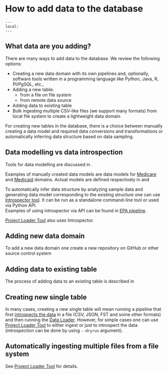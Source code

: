 # How to add data to the database

```{contents}
---
local:
---
```
                         
## What data are you adding?

There are many ways to add data to the database. We review the following 
options:

- Creating a new data domain with its own pipelines and, optionally,
    software tools written in a programming language like Python, Java, R,
    Pl/PgSQL, etc.,
- Adding a new table:
    - from a file on file system
    - from remote data source
- Adding data to existing table
- Bulk ingesting multiple CSV-like files (we support many formats) from
    local file system to create a lightweight data domain

For creating new tables in the database, there is a choice between
manually creating a data model and required data conversions and
transformations or automatically inferring data structure based on 
data sampling.
              
## Data modelling vs data introspection

Tools for data modelling are discussed in 
[](common/core-platform/doc/Datamodels.md). 

Examples of manually created data models are data models for
[Medicare](common/cms/doc/Medicare.md) and 
[Medicaid](common/cms/doc/Medicaid.md) domains. Actual models are defined
respectively in 
[](common/cms/doc/members/medicare_yaml.md) and
[](common/cms/doc/members/medicaid_yaml.md)

To automatically infer data structure by analyzing sample data
and generating data model corresponding to the existing structure
one can use
[Introspector tool](common/core-platform/doc/members/introspector.rst).
It can be run as a standalone command-line tool or used via Python API.                                                   
Examples of using introspector via API can be found in 
[EPA pipeline](common/epa/doc/members/registry.rst). 

[Project Loader Tool](common/core-platform/doc/ProjectLoader.md)
also uses Introspector.

## Adding new data domain

To add a new data domain one create a new repository on GitHub
or other source control system

                              
## Adding data to existing table

The process of adding data to an existing table is described in
[](common/core-platform/doc/DataLoader.md)

## Creating new single table

In many cases, creating a new single table will mean running a 
pipeline that first 
[introspects the data](common/core-platform/doc/members/introspector.rst) 
in a file (CSV, JSON, FST and some other
formats) and then running the 
[Data Loader](common/core-platform/doc/DataLoader.md). 
However, for simple cases one can use 
[Project Loader Tool](common/core-platform/doc/ProjectLoader.md)
to either ingest or just to introspect the data 
(introspection can be done by using `--dryrun` argument).

## Automatically ingesting multiple files from a file system

See [Project Loader Tool](common/core-platform/doc/ProjectLoader.md)
for details.
